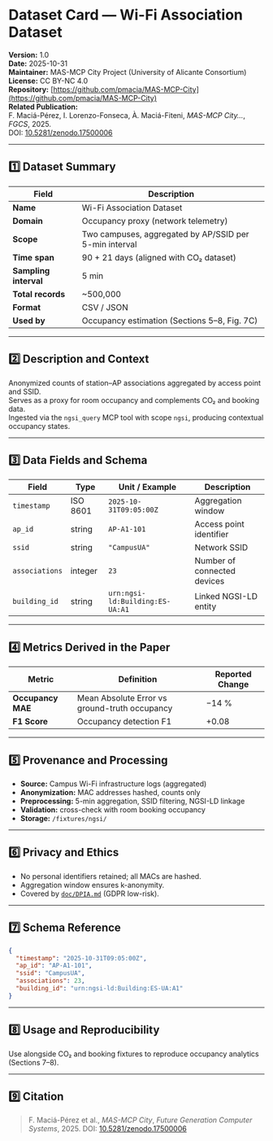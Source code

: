 # Dataset Card — Wi-Fi Association Dataset

**Version:** 1.0  
**Date:** 2025-10-31  
**Maintainer:** MAS-MCP City Project (University of Alicante Consortium)  
**License:** CC BY-NC 4.0  
**Repository:** [https://github.com/pmacia/MAS-MCP-City](https://github.com/pmacia/MAS-MCP-City)  
**Related Publication:**  
F. Maciá-Pérez, I. Lorenzo-Fonseca, À. Maciá-Fiteni, *MAS-MCP City…*, *FGCS*, 2025.  
DOI: [10.5281/zenodo.17500006](https://doi.org/10.5281/zenodo.17500006)

---

## 1️⃣ Dataset Summary

| Field | Description |
|-------|--------------|
| **Name** | Wi-Fi Association Dataset |
| **Domain** | Occupancy proxy (network telemetry) |
| **Scope** | Two campuses, aggregated by AP/SSID per 5-min interval |
| **Time span** | 90 + 21 days (aligned with CO₂ dataset) |
| **Sampling interval** | 5 min |
| **Total records** | ~500,000 |
| **Format** | CSV / JSON |
| **Used by** | Occupancy estimation (Sections 5–8, Fig. 7C) |

---

## 2️⃣ Description and Context

Anonymized counts of station–AP associations aggregated by access point and SSID.  
Serves as a proxy for room occupancy and complements CO₂ and booking data.  
Ingested via the `ngsi_query` MCP tool with scope `ngsi`, producing contextual occupancy states.

---

## 3️⃣ Data Fields and Schema

| Field | Type | Unit / Example | Description |
|--------|------|----------------|--------------|
| `timestamp` | ISO 8601 | `2025-10-31T09:05:00Z` | Aggregation window |
| `ap_id` | string | `AP-A1-101` | Access point identifier |
| `ssid` | string | `"CampusUA"` | Network SSID |
| `associations` | integer | `23` | Number of connected devices |
| `building_id` | string | `urn:ngsi-ld:Building:ES-UA:A1` | Linked NGSI-LD entity |

---

## 4️⃣ Metrics Derived in the Paper

| Metric | Definition | Reported Change |
|---------|-------------|----------------|
| **Occupancy MAE** | Mean Absolute Error vs ground-truth occupancy | −14 % |
| **F1 Score** | Occupancy detection F1 | +0.08 |

---

## 5️⃣ Provenance and Processing

- **Source:** Campus Wi-Fi infrastructure logs (aggregated)  
- **Anonymization:** MAC addresses hashed, counts only  
- **Preprocessing:** 5-min aggregation, SSID filtering, NGSI-LD linkage  
- **Validation:** cross-check with room booking occupancy  
- **Storage:** `/fixtures/ngsi/`

---

## 6️⃣ Privacy and Ethics

- No personal identifiers retained; all MACs are hashed.  
- Aggregation window ensures k-anonymity.  
- Covered by [`doc/DPIA.md`](DPIA.md) (GDPR low-risk).

---

## 7️⃣ Schema Reference

```json
{
  "timestamp": "2025-10-31T09:05:00Z",
  "ap_id": "AP-A1-101",
  "ssid": "CampusUA",
  "associations": 23,
  "building_id": "urn:ngsi-ld:Building:ES-UA:A1"
}
```

---

## 8️⃣ Usage and Reproducibility

Use alongside CO₂ and booking fixtures to reproduce occupancy analytics (Sections 7–8).

---

## 9️⃣ Citation

> F. Maciá-Pérez et al., *MAS-MCP City*, *Future Generation Computer Systems*, 2025.
> DOI: [10.5281/zenodo.17500006](https://doi.org/10.5281/zenodo.17500006)
